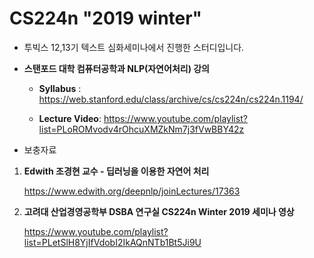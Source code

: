 # CS224n "2019 winter"

- 투빅스 12,13기 텍스트 심화세미나에서 진행한 스터디입니다.

- **스탠포드 대학 컴퓨터공학과 NLP(자연어처리) 강의**

    - **Syllabus** : https://web.stanford.edu/class/archive/cs/cs224n/cs224n.1194/

    - **Lecture Video**: https://www.youtube.com/playlist?list=PLoROMvodv4rOhcuXMZkNm7j3fVwBBY42z

- 보충자료

1. **Edwith 조경현 교수 - 딥러닝을 이용한 자연어 처리**

    https://www.edwith.org/deepnlp/joinLectures/17363

2. **고려대 산업경영공학부 DSBA 연구실 CS224n Winter 2019 세미나 영상**

    https://www.youtube.com/playlist?list=PLetSlH8YjIfVdobI2IkAQnNTb1Bt5Ji9U
